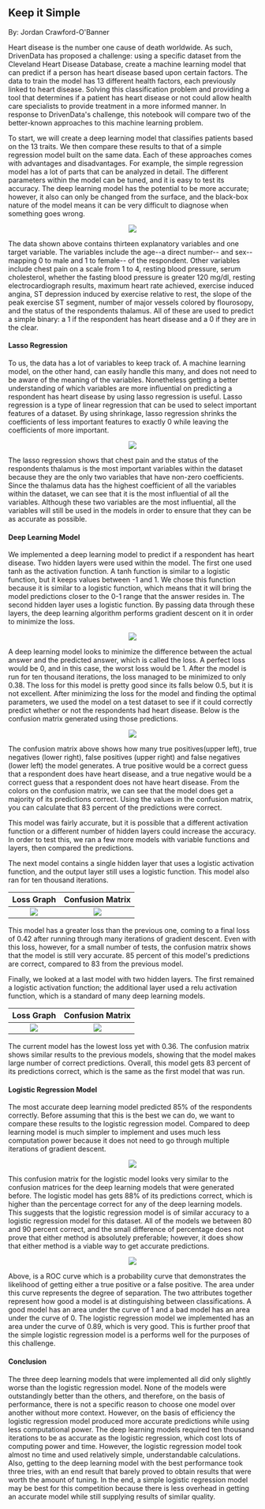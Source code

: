 ## Keep it Simple
By: Jordan Crawford-O'Banner

Heart disease is the number one cause of death worldwide. As such, DrivenData has proposed a challenge: using a specific dataset from the Cleveland Heart Disease Database, create a machine learning model that can predict if a person has heart disease based upon certain factors. The data to train the model has 13 different health factors, each previously linked to heart disease. Solving this classification problem and providing a tool that determines if a patient has heart disease or not could allow health care specialists to provide treatment in a more informed manner. In response to DrivenData's challenge, this notebook will compare two of the better-known approaches to this machine learning problem.


To start, we will create a deep learning model that classifies patients based on the 13 traits. We then compare these results to that of a simple regression model built on the same data. Each of these approaches comes with advantages and disadvantages. For example, the simple regression model has a lot of parts that can be analyzed in detail. The different parameters within the model can be tuned, and it is easy to test its accuracy. The deep learning model has the potential to be more accurate; however, it also can only be changed from the surface, and the black-box nature of the model means it can be very difficult to diagnose when something goes wrong.

<p align="center">
<img src ="./heartdata.png"/>
</p>

The data shown above contains thirteen explanatory variables and one target variable. The variables include the age--a direct number-- and sex--mapping 0 to male and 1 to female-- of the respondent. Other variables include chest pain on a scale from 1 to 4, resting blood pressure, serum cholesterol, whether the fasting blood pressure is greater 120 mg/dl, resting electrocardiograph results, maximum heart rate achieved, exercise induced angina, ST depression induced by exercise relative to rest, the slope of the peak exercise ST segment, number of major vessels colored by flourosopy, and the status of the respondents thalamus. All of these are used to predict a simple binary: a 1 if the respondent has heart disease and a 0 if they  are in the clear.

#### Lasso Regression

To us, the data has a lot of variables to keep track of. A machine learning model, on the other hand, can easily handle this many, and does not need to be aware of the meaning of the variables. Nonetheless getting a better understanding of which variables are more influential on predicting a respondent has heart disease by using lasso regression is useful. Lasso regression is a type of linear regression that can be used to select important features of a dataset. By using shrinkage, lasso regression shrinks the coefficients of less important features to exactly 0 while leaving the coefficients of more important.

<p align="center">
<img src ="./lasso.png"/>
</p>

The lasso regression shows that chest pain and the status of the respondents thalamus is the most important variables within the dataset because they are the only two variables that have non-zero coefficients. Since the thalamus data has the highest coefficient of all the variables within the dataset, we can see that it is the most influential of all the variables. Although these two variables are the most influential, all the variables will still be used in the models in order to ensure that they can be as accurate as possible.

#### Deep Learning Model

We implemented a deep learning model to predict if a respondent has heart disease. Two hidden layers were used within the model. The first one used tanh as the activation function. A tanh function is similar to a logistic function, but it keeps values between -1 and 1. We chose this function because it is similar to a logistic function, which means that it will bring the model predictions closer to the 0-1 range that the answer resides in. The second hidden layer uses a logistic function. By passing data through these layers, the deep learning algorithm performs gradient descent on it in order to minimize the loss.

<p align="center">
<img src ="./deeplearning1.png"/>
</p>

 A deep learning model looks to minimize the difference between the actual answer and the predicted answer, which is called the loss. A perfect loss would be 0, and in this case, the worst loss would be 1. After the model is run for ten thousand iterations, the loss managed to be minimized to only 0.38. The loss for this model is pretty good since its falls below 0.5, but it is not excellent. After minimizing the loss for the model and finding the optimal parameters, we used the model on a test dataset to see if it could correctly predict whether or not the respondents had heart disease. Below is the confusion matrix generated using those predictions.

<p align="center">
<img src ="./confusion1.png"/>
</p>

The confusion matrix above shows how many true positives(upper left), true negatives (lower right), false positives (upper right) and false negatives (lower left) the model generates. A true positive would be a correct guess that a respondent does have heart disease, and a true negative would be a correct guess that a respondent does not have heart disease. From the colors on the confusion matrix, we can see that the model does get a majority of its predictions correct. Using the values in the confusion matrix, you can calculate that 83 percent of the predictions were correct.

This model was fairly accurate, but it is possible that a different activation function or a  different number of hidden layers could increase the accuracy. In order to test this, we ran a few more models with variable functions and layers, then compared the predictions.

The next model contains a single hidden layer that uses a logistic activation function, and the output layer still uses a logistic function. This model also ran for ten thousand iterations.

Loss Graph        |  Confusion Matrix
:-------------------------:|:-------------------------:
![](deeplearning2.png)  |  ![](confusion2.png)

This model has a greater loss than the previous one, coming to a final loss of 0.42 after running through many iterations of gradient descent. Even with this loss, however, for a small number of tests, the confusion matrix shows that the model is still very accurate. 85 percent of this model's predictions are correct, compared to 83  from the previous model.

Finally, we looked at a last model with two hidden layers. The first remained a logistic activation function; the additional layer used a relu activation function, which is a standard of many deep learning models.

Loss Graph        |  Confusion Matrix
:-------------------------:|:-------------------------:
![](deeplearning3.png)  |  ![](confusion3.png)

The current model has the lowest loss yet with 0.36. The confusion matrix shows similar results to the previous models, showing that the model makes  large number of correct predictions. Overall, this model gets 83 percent of its predictions correct, which is the same as the first model that was run.

#### Logistic Regression Model

The most accurate deep learning model predicted 85% of the respondents correctly. Before assuming that this is the best we can do, we want to compare these results to the logistic regression model. Compared to deep learning model is much simpler to implement and uses much less computation power because it does not need to go through multiple iterations of gradient descent.

<p align="center">
<img src ="./confusion4.png"/>
</p>

This confusion matrix for the logistic model looks very similar to the confusion matrices for the deep learning models that were generated before. The logistic model has gets 88% of its predictions correct, which is higher than the percentage correct for any of the deep learning models. This suggests that the logistic regression model is of similar accuracy to a logistic regression model for this dataset. All of the models we between 80 and 90 percent correct, and the small difference of percentage does not prove that either method is absolutely preferable; however, it does show that either method is a viable way to get accurate predictions.

<p align="center">
<img src ="./aucroc.png"/>
</p>

Above, is a ROC curve which is a probability curve that demonstrates the likelihood of getting either a true positive or a false positive. The area under this curve represents the degree of separation. The two attributes together represent how good a model is at distinguishing between classifications. A good model has an area under the curve of 1 and a bad model has an area under the curve of 0. The logistic regression model we implemented has an area under the curve of 0.89, which is very good. This is further proof that the simple logistic regression model is a performs well for the purposes of this challenge.

#### Conclusion

The three deep learning models that were implemented all did only slightly worse than the logistic regression model. None of the models were outstandingly better than the others, and therefore, on the basis of performance, there is not a specific reason to choose one model over another without more context. However, on the basis of efficiency the logistic regression model produced more accurate predictions while using less computational power. The deep learning models required ten thousand iterations to be as accurate as the logistic regression, which cost lots of computing power and time. However, the logistic regression model took almost no time and used relatively simple, understandable calculations. Also, getting to the deep learning model with the best performance took three tries, with an end result that barely proved to obtain results that were worth the amount of tuning. In the end, a simple logistic regression model may be best for this competition because there is less overhead in getting an accurate model while still supplying results of similar quality.
